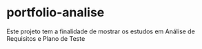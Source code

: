 # portfolio-analise
Este projeto tem a finalidade de mostrar os estudos em Análise de Requisitos e Plano de Teste
